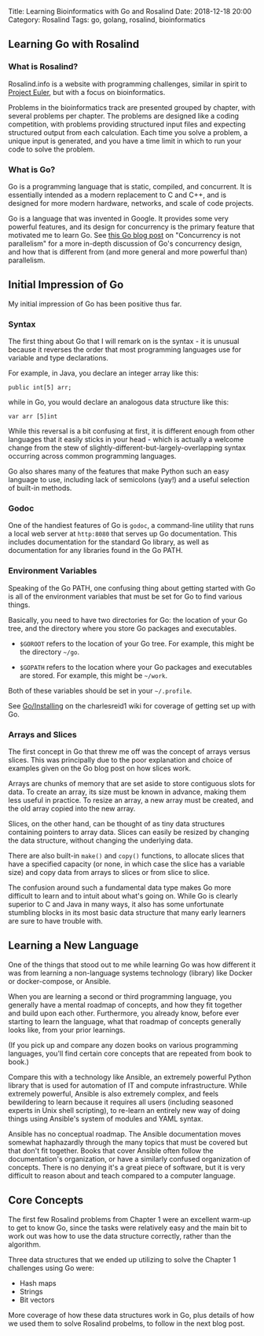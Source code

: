 Title: Learning Bioinformatics with Go and Rosalind
Date: 2018-12-18 20:00
Category: Rosalind
Tags: go, golang, rosalind, bioinformatics

## Learning Go with Rosalind

### What is Rosalind?

Rosalind.info is a website with programming challenges, similar in spirit
to [Project Euler](https://charlesreid1.com/wiki/Project_Euler), but with
a focus on bioinformatics. 

Problems in the bioinformatics track are presented grouped by chapter,
with several problems per chapter. The problems are designed like a coding
competition, with problems providing structured input files and expecting
structured output from each calculation. Each time you solve a problem, a
unique input is generated, and you have a time limit in which to run your
code to solve the problem.

### What is Go?

Go is a programming language that is static, compiled, and concurrent.
It is essentially intended as a modern replacement to C and C++, and is
designed for more modern hardware, networks, and scale of code projects.

Go is a language that was invented in Google. It provides some very
powerful features, and its design for concurrency is the primary feature
that motivated me to learn Go. See 
[this Go blog post](https://blog.golang.org/concurrency-is-not-parallelism)
on "Concurrency is not parallelism" for a more in-depth discussion of
Go's concurrency design, and how that is different from (and more general
and more powerful than) parallelism.

## Initial Impression of Go

My initial impression of Go has been positive thus far.

### Syntax

The first thing about Go that I will remark on is the syntax - it 
is unusual because it reverses the order that most programming languages
use for variable and type declarations. 

For example, in Java, you declare an integer array like this:

```
public int[5] arr;
```

while in Go, you would declare an analogous data structure like this:

```
var arr [5]int
```

While this reversal is a bit confusing at first, it is different enough 
from other languages that it easily sticks in your head - which is actually
a welcome change from the stew of slightly-different-but-largely-overlapping 
syntax occurring across common programming languages.

Go also shares many of the features that make Python such an easy language
to use, including lack of semicolons (yay!) and a useful selection of built-in
methods. 

### Godoc

One of the handiest features of Go is `godoc`, a command-line utility that runs
a local web server at `http:8080` that serves up Go documentation. This includes
documentation for the standard Go library, as well as documentation for any
libraries found in the Go PATH.

### Environment Variables

Speaking of the Go PATH, one confusing thing about getting started with Go is
all of the environment variables that must be set for Go to find various things.

Basically, you need to have two directories for Go: the location of your Go tree,
and the directory where you store Go packages and executables.

* `$GOROOT` refers to the location of your Go tree. For example, this might be the
  directory `~/go`.

* `$GOPATH` refers to the location where your Go packages and executables are stored.
  For example, this might be `~/work`.

Both of these variables should be set in your `~/.profile`.

See [Go/Installing](https://charlesreid1.com/wiki/Go/Installing#Paths) on the 
charlesreid1 wiki for coverage of getting set up with Go.

### Arrays and Slices

The first concept in Go that threw me off was the concept of arrays versus slices.
This was principally due to the poor explanation and choice of examples given on the
Go blog post on how slices work.

Arrays are chunks of memory that are set aside to store contiguous slots for data.
To create an array, its size must be known in advance, making them less useful
in practice. To resize an array, a new array must be created, and the old array
copied into the new array.

Slices, on the other hand, can be thought of as tiny data structures
containing pointers to array data. Slices can easily be resized by changing the
data structure, without changing the underlying data.

There are also built-in `make()` and `copy()` functions, to allocate slices
that have a specified capacity (or none, in which case the slice has a variable 
size) and copy data from arrays to slices or from slice to slice.

The confusion around such a fundamental data type makes Go more difficult to learn
and to intuit about what's going on. While Go is clearly superior to C and Java
in many ways, it also has some unfortunate stumbling blocks in its most basic
data structure that many early learners are sure to have trouble with.

## Learning a New Language

One of the things that stood out to me while learning Go was how different it was
from learning a non-language systems technology (library) like Docker or docker-compose, 
or Ansible. 

When you are learning a second or third programming language, you generally have a
mental roadmap of concepts, and how they fit together and build upon each other.
Furthermore, you already know, before ever starting to learn the language, what
that roadmap of concepts generally looks like, from your prior learnings.

(If you pick up and compare any dozen books on various programming languages, 
you'll find certain core concepts that are repeated from book to book.)

Compare this with a technology like Ansible, an extremely powerful Python library
that is used for automation of IT and compute infrastructure. While extremely powerful,
Ansible is also extremely complex, and feels bewildering to learn because
it requires all users (including seasoned experts in Unix shell scripting), to 
re-learn an entirely new way of doing things using Ansible's system of modules 
and YAML syntax.

Ansible has no conceptual roadmap. The Ansible documentation moves somewhat
haphazardly through the many topics that must be covered but that don't fit
together.  Books that cover Ansible often follow the documentation's
organization, or have a similarly confused organization of concepts.
There is no denying it's a great piece of software, but it is very difficult
to reason about and teach compared to a computer language.

## Core Concepts

The first few Rosalind problems from Chapter 1
were an excellent warm-up to get to know Go,
since the tasks were relatively easy and the
main bit to work out was how to use the data
structure correctly, rather than the algorithm.

Three data structures that we ended up utilizing 
to solve the Chapter 1 challenges using Go were:

* Hash maps
* Strings
* Bit vectors

More coverage of how these data structures work in Go,
plus details of how we used them to solve Rosalind
probelms, to follow in the next blog post.


